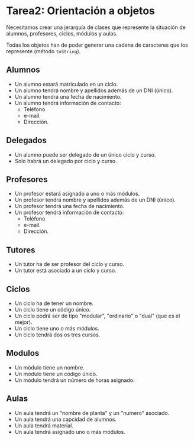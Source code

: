 # Tarea2: Orientación a objetos

Necesitamos crear una jerarquía de clases que represente la situación de alumnos, profesores, ciclos, módulos y aulas.

Todas los objetos han de poder generar una cadena de caracteres que los represente (método `toString`).

## Alumnos

* Un alumno estará matriculado en un ciclo.
* Un alumno tendrá nombre y apellidos además de un DNI (único).
* Un alumno tendrá una fecha de nacimiento.
* Un alumno tendrá información de contacto:
  * Teléfono
  * e-mail.
  * Dirección.

## Delegados

* Un alumno puede ser delegado de un único ciclo y curso.
* Solo habrá un delegado por ciclo y curso.

## Profesores

* Un profesor estará asignado a uno o más módulos.
* Un profesor tendrá nombre y apellidos además de un DNI (único).
* Un profesor tendrá una fecha de nacimiento.
* Un profesor tendrá información de contacto:
  * Teléfono
  * e-mail.
  * Dirección.

## Tutores

* Un tutor ha de ser profesor del ciclo y curso.
* Un tutor está asociado a un ciclo y curso.

## Ciclos

* Un ciclo ha de tener un nombre.
* Un ciclo tiene un código único.
* Un ciclo podrá ser de tipo "modular", "ordinario" o "dual" (que es el mejor).
* Un ciclo tiene uno o más módulos.
* Un ciclo tendrá dos os tres cursos.

## Modulos 

* Un módulo tiene un nombre.
* Un módulo tiene un código único.
* Un módulo tendrá un número de horas asignado.

## Aulas

* Un aula tendrá un "nombre de planta" y un "numero" asociado.
* Un aula tendrá una capcidad de alumnos.
* Un aula tendrá material.
* Un aula tendrá asignado uno o más módulos.
